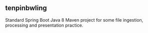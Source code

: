 ## tenpinbwling

Standard Spring Boot Java 8 Maven project for some file ingestion, processing and presentation practice.

